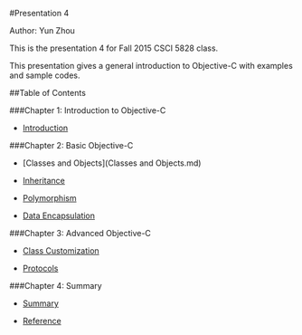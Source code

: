 #Presentation 4

Author: Yun Zhou

This is the presentation 4 for Fall 2015 CSCI 5828 class. 

This presentation gives a general introduction to Objective-C with examples and sample codes.


##Table of Contents    

###Chapter 1: Introduction to Objective-C 

- [Introduction](Introduction.md)  

###Chapter 2: Basic Objective-C 
  
- [Classes and Objects](Classes and Objects.md)  

- [Inheritance](Inheritance.md)  

- [Polymorphism](Polymorphism.md)  

- [Data Encapsulation](Encapsulate.md)  

###Chapter 3: Advanced Objective-C
 
- [Class Customization](Customization.md)  

- [Protocols](Protocols.md)  

###Chapter 4: Summary  

- [Summary](Summary.md)  

- [Reference](Reference.md)  
